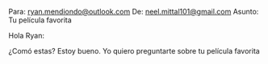 Para: ryan.mendiondo@outlook.com
De: neel.mittal101@gmail.com
Asunto: Tu película favorita

Hola Ryan:

¿Comó estas? Estoy bueno. Yo quiero preguntarte sobre tu película favorita